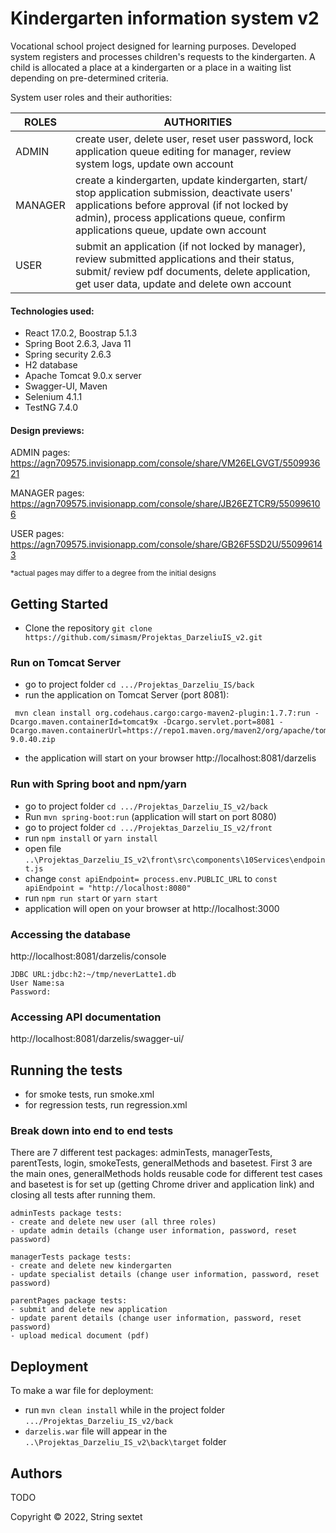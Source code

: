 # Kindergarten information system v2

Vocational school project designed for learning purposes. 
Developed system registers and processes children's requests to the kindergarten. A child is allocated a place at a kindergarten or a place in a waiting list depending on pre-determined criteria.

System user roles and their authorities:

| ROLES | AUTHORITIES |
| --- | --- |
| ADMIN |  create user, delete user, reset user password, lock application queue editing for manager, review system logs, update own account |
|MANAGER | create a kindergarten, update kindergarten, start/ stop application submission, deactivate users' applications before approval (if not locked by admin), process applications queue, confirm applications queue, update own account |
| USER | submit an application (if not locked by manager), review submitted applications and their status, submit/ review pdf documents, delete application, get user data, update and delete own account |

#### Technologies used: 
- React 17.0.2,  Boostrap 5.1.3
- Spring Boot 2.6.3, Java 11
- Spring security 2.6.3
- H2 database
- Apache Tomcat 9.0.x server
- Swagger-UI, Maven
- Selenium 4.1.1
- TestNG 7.4.0

#### Design previews:

ADMIN pages: https://agn709575.invisionapp.com/console/share/VM26ELGVGT/550993621

MANAGER pages: https://agn709575.invisionapp.com/console/share/JB26EZTCR9/550996106

USER pages: https://agn709575.invisionapp.com/console/share/GB26F5SD2U/550996143

<sub>*actual pages may differ to a degree from the initial designs<sub>

## Getting Started

- Clone the repository `git clone https://github.com/simasm/Projektas_DarzeliuIS_v2.git`

### Run on Tomcat Server

- go to project folder `cd .../Projektas_Darzeliu_IS/back`
- run the application on Tomcat Server (port 8081):
  
```
 mvn clean install org.codehaus.cargo:cargo-maven2-plugin:1.7.7:run -Dcargo.maven.containerId=tomcat9x -Dcargo.servlet.port=8081 -Dcargo.maven.containerUrl=https://repo1.maven.org/maven2/org/apache/tomcat/tomcat/9.0.40/tomcat-9.0.40.zip
 ```
 - the application will start on your browser http://localhost:8081/darzelis

### Run with Spring boot and npm/yarn

- go to project folder `cd .../Projektas_Darzeliu_IS_v2/back`
- Run `mvn spring-boot:run` (application will start on port 8080)
- go to project folder `cd .../Projektas_Darzeliu_IS_v2/front`
- run `npm install` or `yarn install`
- open file `..\Projektas_Darzeliu_IS_v2\front\src\components\10Services\endpoint.js`
- change `const apiEndpoint= process.env.PUBLIC_URL` to `const apiEndpoint = "http://localhost:8080"`
- run `npm run start` or `yarn start`
- application will open on your browser at http://localhost:3000

### Accessing the database

http://localhost:8081/darzelis/console

```
JDBC URL:jdbc:h2:~/tmp/neverLatte1.db
User Name:sa
Password:

```

### Accessing API documentation

http://localhost:8081/darzelis/swagger-ui/


## Running the tests

- for smoke tests, run smoke.xml
- for regression tests, run regression.xml

### Break down into end to end tests

There are 7 different test packages: adminTests, managerTests, parentTests, login, smokeTests, generalMethods and basetest. First 3 are the main ones, generalMethods holds reusable code for different test cases and basetest is for set up (getting Chrome driver and application link) and closing all tests after running them.

```
adminTests package tests:
- create and delete new user (all three roles)
- update admin details (change user information, password, reset password)

managerTests package tests:
- create and delete new kindergarten
- update specialist details (change user information, password, reset password)

parentPages package tests:
- submit and delete new application
- update parent details (change user information, password, reset password)
- upload medical document (pdf)

```

## Deployment

To make a war file for deployment:
- run `mvn clean install` while in the project folder `.../Projektas_Darzeliu_IS_v2/back`
- `darzelis.war` file will appear in the `..\Projektas_Darzeliu_IS_v2\back\target` folder


## Authors

TODO

Copyright ©️ 2022, String sextet
